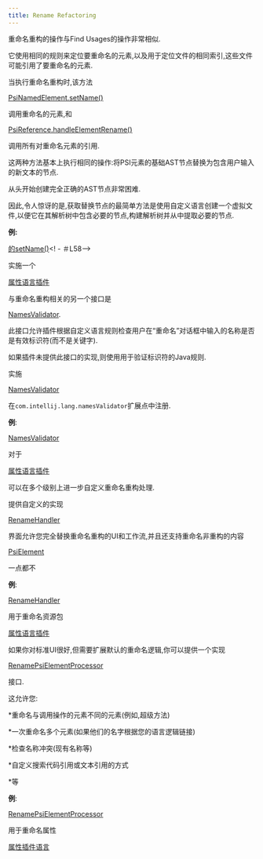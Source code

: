```yaml
---
title: Rename Refactoring
---
```


重命名重构的操作与Find Usages的操作非常相似.

它使用相同的规则来定位要重命名的元素,以及用于定位文件的相同索引,这些文件可能引用了要重命名的元素.


当执行重命名重构时,该方法

[PsiNamedElement.setName()](upsource:///platform/core-api/src/com/intellij/psi/PsiNamedElement.java)

调用重命名的元素,和

[PsiReference.handleElementRename()](upsource:///platform/core-api/src/com/intellij/psi/PsiReference.java)

调用所有对重命名元素的引用.

这两种方法基本上执行相同的操作:将PSI元素的基础AST节点替换为包含用户输入的新文本的节点.

从头开始创建完全正确的AST节点非常困难.

因此,令人惊讶的是,获取替换节点的最简单方法是使用自定义语言创建一个虚拟文件,以便它在其解析树中包含必要的节点,构建解析树并从中提取必要的节点.


**例:**

[的setName()](upsource:///plugins/properties/properties-psi-impl/src/com/intellij/lang/properties/psi/impl/PropertyImpl.java)<! - ＃L58-->

实施一个

[属性语言插件](upsource:///plugins/properties)


与重命名重构相关的另一个接口是

[NamesValidator](upsource:///platform/lang-api/src/com/intellij/lang/refactoring/NamesValidator.java).

此接口允许插件根据自定义语言规则检查用户在“重命名”对话框中输入的名称是否是有效标识符(而不是关键字).

如果插件未提供此接口的实现,则使用用于验证标识符的Java规则.

实施

[NamesValidator](upsource:///platform/lang-api/src/com/intellij/lang/refactoring/NamesValidator.java)

在`com.intellij.lang.namesValidator`扩展点中注册.


**例**:

[NamesValidator](upsource:///plugins/properties/src/com/intellij/lang/properties/PropertiesNamesValidator.java)

对于

[属性语言插件](upsource:///plugins/properties)


可以在多个级别上进一步自定义重命名重构处理.

提供自定义的实现

[RenameHandler](upsource:///platform/lang-api/src/com/intellij/refactoring/rename/RenameHandler.java)

界面允许您完全替换重命名重构的UI和工作流,并且还支持重命名非重构的内容

[PsiElement](upsource:///platform/core-api/src/com/intellij/psi/PsiElement.java)

一点都不


**例**:

[RenameHandler](upsource:///plugins/properties/src/com/intellij/lang/properties/refactoring/rename/ResourceBundleFromEditorRenameHandler.java)

用于重命名资源包

[属性语言插件](upsource:///plugins/properties)


如果你对标准UI很好,但需要扩展默认的重命名逻辑,你可以提供一个实现

[RenamePsiElementProcessor](upsource:///platform/lang-impl/src/com/intellij/refactoring/rename/RenamePsiElementProcessor.java)

接口.

这允许您:


*重命名与调用操作的元素不同的元素(例如,超级方法)


*一次重命名多个元素(如果他们的名字根据您的语言逻辑链接)


*检查名称冲突(现有名称等)


*自定义搜索代码引用或文本引用的方式


*等


**例**:

[RenamePsiElementProcessor](upsource:///plugins/properties/src/com/intellij/lang/properties/refactoring/rename/RenamePropertyProcessor.java)

用于重命名属性

[属性插件语言](upsource:///plugins/properties)


